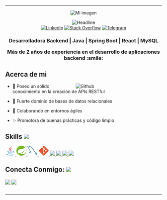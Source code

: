<hr>
<p align="center">
  <img src="https://drive.google.com/uc?id=1kpDwmheiAPIBYsEIvJO35ThaF8nfZwj_" alt="Mi imagen" width="155" />
</p>
    <div align=center>
      <img src="https://readme-typing-svg.herokuapp.com?color=%23FF69B4&size=32&center=true&vCenter=true&width=600&height=50&lines=Hola+soy+Katherine+Loayza+%F0%9F%91%8B;Desarrollador+Java+Spring+Boot+%F0%9F%92%BB" alt="Headline" />
    </div>
    <div align=center>
        <a href="https://www.linkedin.com/in/katherinloayza/"><img src="https://img.shields.io/badge/Linkedin-0077b5?style=flat&logo=linkedin" alt="LinkedIn" /></a>
        </a>
        <a href="https://stackoverflow.com/users/21183319/katherine-loayza"><img src="https://img.shields.io/badge/Stack Overflow-f48024?style=flat&logo=stackoverflow&logoColor=white" alt="Stack Overflow" /></a>
        </a>
      <a href="https://t.me/ahmedfathydev"><img src="https://img.shields.io/badge/Telegram-0088cc?style=flat&logo=telegram" alt="Telegram" /></a>
        </a>
    </div>
    
  <div align=left>
  <h3 align="center">Desarrolladora Backend | Java | Spring Boot | React | MySQL
    </p>
  
  
<div size='20px'> Más de 2 años de experiencia en el desarrollo de aplicaciones backend :smile: 
</div>

<h2> Acerca de mi </h2>

<img width="55%" align="right" alt="Github" src="https://raw.githubusercontent.com/onimur/.github/master/.resources/git-header.svg" />

- 🔭 Poseo un sólido conocimiento en la creación de APIs RESTful 
  
- 🌱 Fuerte dominio de bases de datos relacionales
  
- 🤝 Colaborando en entornos ágiles 
  
- ✨ Promotora de buenas prácticas y código limpio 
  

<h2> Skills <img src = "https://media2.giphy.com/media/QssGEmpkyEOhBCb7e1/giphy.gif?cid=ecf05e47a0n3gi1bfqntqmob8g9aid1oyj2wr3ds3mg700bl&rid=giphy.gif" width = 32px> </h2>
  </a>
  <a href="https://www.java.com" target="_blank">
  <img width="32px" src="https://raw.githubusercontent.com/devicons/devicon/master/icons/java/java-original.svg" alt="Java"/>
</a>
  <a href="https://spring.io/projects/spring-boot" target="_blank">
  <img width="32px" src="https://raw.githubusercontent.com/devicons/devicon/master/icons/spring/spring-original.svg" alt="Spring Boot"/>
</a>
  <a href="https://www.mysql.com/" target="_blank">
  <img width="32px" src="https://raw.githubusercontent.com/devicons/devicon/master/icons/mysql/mysql-original.svg" alt="MySQL"/>
</a>
  <a href="https://git-scm.com/" target="_blank">
  <img width="32px" src="https://raw.githubusercontent.com/devicons/devicon/master/icons/git/git-original.svg" alt="Git"/>
</a>
<a href= https://github.com/Aditya664?tab=repositories&q=&type=&language=reactjs&sort= > <img width ='32px' src ='https://raw.githubusercontent.com/rahulbanerjee26/githubAboutMeGenerator/main/icons/reactjs.svg'> </a>
<a href= https://github.com/Aditya664?tab=repositories&q=&type=&language=javascript&sort= > <img width ='32px' src ='https://raw.githubusercontent.com/rahulbanerjee26/githubAboutMeGenerator/main/icons/javascript.svg'> </a>
 </a>
  </a>
  </a>
  </a>
  </a>
<a href= https://developer.mozilla.org/es/docs/Web/CSS=repositories&q=&type=&language=css&sort= > <img width ='32px' src ='https://raw.githubusercontent.com/rahulbanerjee26/githubAboutMeGenerator/main/icons/css.svg'> </a>
<a href= https://github.com/Aditya664?tab=repositories&q=&type=&language=html&sort= > <img width ='32px' src ='https://raw.githubusercontent.com/rahulbanerjee26/githubAboutMeGenerator/main/icons/html.svg'> </a>
  </a>
  </a>
  


<h2> Conecta Conmigo: <img src='https://raw.githubusercontent.com/ShahriarShafin/ShahriarShafin/main/Assets/handshake.gif' width="100px"> </h2>
<a href = 'https://www.linkedin.com/in/katherinloayza/'> <img width = '32px' align= 'center' src="https://raw.githubusercontent.com/rahulbanerjee26/githubAboutMeGenerator/main/icons/linked-in-alt.svg"/></a> 
 </a> 
 </a> 
 </a> 
<a href = 'https://github.com/katherineloayza'> <img width = '32px' align= 'center' src="https://raw.githubusercontent.com/rahulbanerjee26/githubAboutMeGenerator/main/icons/github.svg"/></a>
  
<br>
<br>
<hr>


